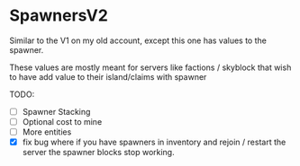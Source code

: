 # SpawnersV2

Similar to the V1 on my old account, except this one has values to the spawner. 

These values are mostly meant for servers like factions / skyblock that wish to have add value to their island/claims with spawner

TODO:
- [ ] Spawner Stacking
- [ ] Optional cost to mine
- [ ] More entities 
- [x] fix bug where if you have spawners in inventory and rejoin / restart the server the spawner blocks stop working.
